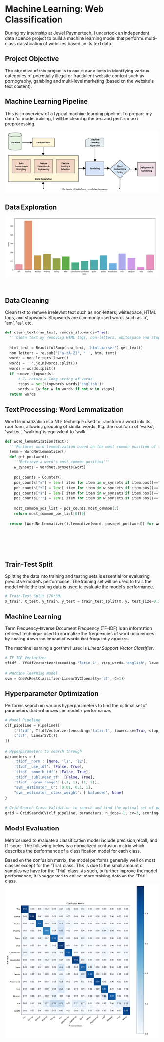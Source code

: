 # Machine Learning: Web Classification
During my internship at Jewel Paymentech, I undertook an independent data science project to build a machine learning model that performs multi-class classfication of websites based on its text data.

## Project Objective

The objective of this project is to assist our clients in identifying various categories of potentially illegal or fraudulent website content such as pornography, gambling and multi-level marketing (based on the website's text content).

## Machine Learning Pipeline

This is an overview of a typical machine learning pipeline. To prepare my data for model training, I will be cleaning the text and perform text preprocessing.

![](machine-learning-pipeline.png)

## Data Exploration

![](class-distribution.png)

</br>

## Data Cleaning

Clean text to remove irrelevant text such as non-letters, whitespace, HTML tags, and stopwords. Stopwords are commonly used words such as 'a', 'am', 'as', etc.
```python
def clean_text(raw_text, remove_stopwords=True):
  '''Clean text by removing HTML tags, non-letters, whitespace and stopwords (common words).'''

  html_text = BeautifulSoup(raw_text, 'html.parser').get_text()
  non_letters = re.sub('[^a-zA-Z]', ' ', html_text)
  words = non_letters.lower()
  words = ' '.join(words.split())
  words = words.split()
  if remove_stopwords:
      # 7. return a long string of words
      stops = set(stopwords.words('english'))
      words = [w for w in words if not w in stops]
  return words
```

## Text Processing: Word Lemmatization

Word lemmatization is a NLP technique used to transform a word into its root form, allowing grouping of similar words. E.g. the root form of 'walks', 'walked', 'walking' is equivalent to 'walk'.
```python
def word_lemmatization(text):
  '''Performs word lemmatization based on the most common position of the word'''
  lemm = WordNetLemmatizer()
  def get_pos(word):
    '''Retrieve a word's most common position'''
    w_synsets = wordnet.synsets(word)

    pos_counts = Counter()
    pos_counts["n"] = len([ item for item in w_synsets if item.pos()=="n"])
    pos_counts["v"] = len([ item for item in w_synsets if item.pos()=="v"])
    pos_counts["a"] = len([ item for item in w_synsets if item.pos()=="a"])
    pos_counts["r"] = len([ item for item in w_synsets if item.pos()=="r"])
		
    most_common_pos_list = pos_counts.most_common(3)
    return most_common_pos_list[0][0]
  
  return [WordNetLemmatizer().lemmatize(word, pos=get_pos(word)) for word in nltk.word_tokenize(text)]
```
</br></br></br></br>

## Train-Test Split

Splitting the data into training and testing sets is essential for evaluating predictive model's performance. The training set will be used to train the model while the testing data is used to evaluate the model's performance.
```python
# Train-Test Split (70:30)
X_train, X_test, y_train, y_test = train_test_split(X, y, test_size=0.3, random_state=1, stratify=y, shuffle=True)
```

## Machine Learning

Term Frequency-Inverse Document Frequency (TF-IDF) is an information retrieval technique used to normalize the frequencies of word occurences by scaling down the impact of words that frequently appears. 

The machine learning algorithm I used is _Linear Support Vector Classifier_.
```python
# TF-IDF Vectorizer
tfidf = TfidfVectorizer(encoding='latin-1', stop_words='english', lowercase=True, smooth_idf=False, sublinear_tf=True, use_idf=True))

# Machine learning model
svm = OneVsRestClassifier(LinearSVC(penalty='l2', C=1))
```

## Hyperparameter Optimization

Performs search on various hyperparameters to find the optimal set of parameters that enhances the model's performance.
```python
# Model Pipeline
clf_pipeline = Pipeline([
    ('tfidf', TfidfVectorizer(encoding='latin-1', lowercase=True, stop_words='english'),
    ('clf', LinearSVC())
])

# Hyperparameters to search through
parameters = {
    'tfidf__norm': [None, 'l1', 'l2'],
    'tfidf__use_idf': [False, True],
    'tfidf__smooth_idf': [False, True],
    'tfidf__sublinear_tf': [False, True],
    'tfidf__ngram_range': [(1, 1), (1, 2)],
    "svm__estimator__C": [0.01, 0.1, 1],
    "svm__estimator__class_weight": ['balanced', None]
}

# Grid Search Cross Validation to search and find the optimal set of parameters with the best validation score
grid = GridSearchCV(clf_pipeline, parameters, n_jobs=-1, cv=3, scoring='f1_weighted')
```

## Model Evaluation

Metrics used to evaluate a classification model include precision,recall, and f1-score. The following below is a normalized confusion matrix which describes the performance of a classification model for each class.

Based on the confusion matrix, the model performs generally well on most classes except for the 'Trial' class. This is due to the small amount of samples we have for the 'Trial' class. As such, to further improve the model performance, it is suggested to collect more training data on the 'Trial' class.
![](confusion_matrix.png)